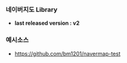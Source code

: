 ### 네이버지도 Library
- **last released version : v2**

### 예시소스
- https://github.com/bm1201/navermap-test
